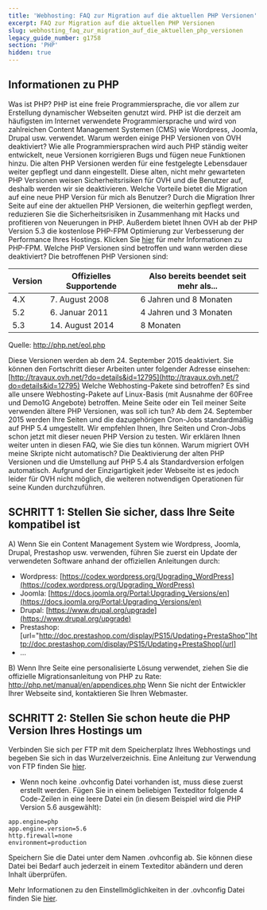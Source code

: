 ```yaml
---
title: 'Webhosting: FAQ zur Migration auf die aktuellen PHP Versionen'
excerpt: FAQ zur Migration auf die aktuellen PHP Versionen
slug: webhosting_faq_zur_migration_auf_die_aktuellen_php_versionen
legacy_guide_number: g1758
section: 'PHP'
hidden: true
---
```



## Informationen zu PHP
Was ist PHP?
PHP ist eine freie Programmiersprache, die vor allem zur Erstellung dynamischer Webseiten genutzt wird.
PHP ist die derzeit am häufigsten im Internet verwendete Programmiersprache und wird von zahlreichen Content Management Systemen (CMS) wie Wordpress, Joomla, Drupal usw. verwendet.
Warum werden einige PHP Versionen von OVH deaktiviert?
Wie alle Programmiersprachen wird auch PHP ständig weiter entwickelt, neue Versionen korrigieren Bugs und fügen neue Funktionen hinzu. Die alten PHP Versionen werden für eine festgelegte Lebensdauer weiter gepflegt und dann eingestellt.
Diese alten, nicht mehr gewarteten PHP Versionen weisen Sicherheitsrisiken für OVH und die Benutzer auf, deshalb werden wir sie deaktivieren.
Welche Vorteile bietet die Migration auf eine neue PHP Version für mich als Benutzer?
Durch die Migration Ihrer Seite auf eine der aktuellen PHP Versionen, die weiterhin gepflegt werden, reduzieren Sie die Sicherheitsrisiken in Zusammenhang mit Hacks und profitieren von Neuerungen in PHP.
Außerdem bietet Ihnen OVH ab der PHP Version 5.3 die kostenlose PHP-FPM Optimierung zur Verbesserung der Performance Ihres Hostings. Klicken Sie [hier](https://docs.ovh.com/de/hosting/die_php-optimierung_beim_ovh_webhosting_aktivieren/) für mehr Informationen zu PHP-FPM.
Welche PHP Versionen sind betroffen und wann werden diese deaktiviert?
Die betroffenen PHP Versionen sind:

|Version|Offizielles Supportende|Also bereits beendet seit mehr als...|
|---|---|---|
|4.X|7. August 2008|6 Jahren und 8 Monaten|
|5.2|6. Januar 2011|4 Jahren und 3 Monaten|
|5.3|14. August 2014|8 Monaten|


Quelle: http://php.net/eol.php

Diese Versionen werden ab dem 24. September 2015 deaktiviert. Sie können den Fortschritt dieser Arbeiten unter folgender Adresse einsehen: [http://travaux.ovh.net/?do=details&id=12795](http://travaux.ovh.net/?do=details&id=12795)
Welche Webhosting-Pakete sind betroffen?
Es sind alle unsere Webhosting-Pakete auf Linux-Basis (mit Ausnahme der 60Free und Demo1G Angebote) betroffen.
Meine Seite oder ein Teil meiner Seite verwenden ältere PHP Versionen, was soll ich tun?
Ab dem 24. September 2015 werden Ihre Seiten und die dazugehörigen Cron-Jobs standardmäßig auf PHP 5.4 umgestellt.
Wir empfehlen Ihnen, Ihre Seiten und Cron-Jobs schon jetzt mit dieser neuen PHP Version zu testen. Wir erklären Ihnen weiter unten in diesen FAQ, wie Sie dies tun können.
Warum migriert OVH meine Skripte nicht automatisch?
Die Deaktivierung der alten PHP Versionen und die Umstellung auf PHP 5.4 als Standardversion erfolgen automatisch.
Aufgrund der Einzigartigkeit jeder Webseite ist es jedoch leider für OVH nicht möglich, die weiteren notwendigen Operationen für seine Kunden durchzuführen.


## SCHRITT 1: Stellen Sie sicher, dass Ihre Seite kompatibel ist
A) Wenn Sie ein Content Management System wie Wordpress, Joomla, Drupal, Prestashop usw. verwenden, führen Sie zuerst ein Update der verwendeten Software anhand der offiziellen Anleitungen durch:


- Wordpress: [https://codex.wordpress.org/Upgrading_WordPress](https://codex.wordpress.org/Upgrading_WordPress)
- Joomla: [https://docs.joomla.org/Portal:Upgrading_Versions/en](https://docs.joomla.org/Portal:Upgrading_Versions/en)
- Drupal: [https://www.drupal.org/upgrade](https://www.drupal.org/upgrade)
- Prestashop: [url="http://doc.prestashop.com/display/PS15/Updating+PrestaShop"]http://doc.prestashop.com/display/PS15/Updating+PrestaShop[/url]
- ...


B) Wenn Ihre Seite eine personalisierte Lösung verwendet, ziehen Sie die offizielle Migrationsanleitung von PHP zu Rate: http://php.net/manual/en/appendices.php
Wenn Sie nicht der Entwickler Ihrer Webseite sind, kontaktieren Sie Ihren Webmaster.


## SCHRITT 2: Stellen Sie schon heute die PHP Version Ihres Hostings um
Verbinden Sie sich per FTP mit dem Speicherplatz Ihres Webhostings und begeben Sie sich in das Wurzelverzeichnis. Eine Anleitung zur Verwendung von FTP finden Sie [hier](https://www.ovh.de/g1380.verwendung-von-filezilla).


- Wenn noch keine .ovhconfig Datei vorhanden ist, muss diese zuerst erstellt werden. Fügen Sie in einem beliebigen Texteditor folgende 4 Code-Zeilen in eine leere Datei ein (in diesem Beispiel wird die PHP Version 5.6 ausgewählt):


```
app.engine=php
app.engine.version=5.6
http.firewall=none
environment=production
```



Speichern Sie die Datei unter dem Namen .ovhconfig ab. Sie können diese Datei bei Bedarf auch jederzeit in einem Texteditor abändern und deren Inhalt überprüfen.

Mehr Informationen zu den Einstellmöglichkeiten in der .ovhconfig Datei finden Sie [hier](http://www.ovh.de/g1207.konfiguration_von_php_fur_ein_ovh_webhosting_2014).

